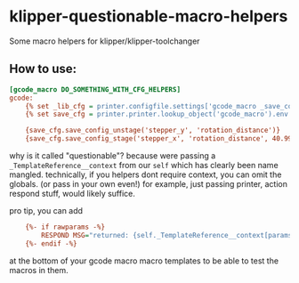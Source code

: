 # klipper-questionable-macro-helpers
Some macro helpers for klipper/klipper-toolchanger

## How to use: 
```ini
[gcode_macro DO_SOMETHING_WITH_CFG_HELPERS]
gcode:
    {% set _lib_cfg = printer.configfile.settings['gcode_macro _save_config_helper'].gcode %}
    {% set save_cfg = printer.printer.lookup_object('gcode_macro').env.from_string(_lib_cfg, globals=self._TemplateReference__context).module %}

    {save_cfg.save_config_unstage('stepper_y', 'rotation_distance')}
    {save_cfg.save_config_stage('stepper_x', 'rotation_distance', 40.999)}
```

 why is it called "questionable"? because were passing a  `_TemplateReference__context` from our `self` which has clearly been name mangled.
technically, if you helpers dont require context, you can omit the globals. (or pass in your own even!) for example, just passing printer, action respond stuff, would likely suffice.


pro tip, you can add 
```ini
    {%- if rawparams -%}
        RESPOND MSG="returned: {self._TemplateReference__context[params.MACRO](params.DATA)}"
    {%- endif -%}
```
at the bottom of your gcode macro macro templates to be able to test the macros in them.
